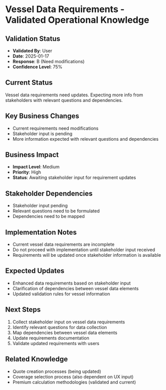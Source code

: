 # Vessel Data Requirements - Validated Operational Knowledge

## Validation Status
- **Validated By**: User
- **Date**: 2025-01-17
- **Response**: B (Need modifications)
- **Confidence Level**: 75%

## Current Status
Vessel data requirements need updates. Expecting more info from stakeholders with relevant questions and dependencies.

## Key Business Changes
- Current requirements need modifications
- Stakeholder input is pending
- More information expected with relevant questions and dependencies

## Business Impact
- **Impact Level**: Medium
- **Priority**: High
- **Status**: Awaiting stakeholder input for requirement updates

## Stakeholder Dependencies
- Stakeholder input pending
- Relevant questions need to be formulated
- Dependencies need to be mapped

## Implementation Notes
- Current vessel data requirements are incomplete
- Do not proceed with implementation until stakeholder input received
- Requirements will be updated once stakeholder information is available

## Expected Updates
- Enhanced data requirements based on stakeholder input
- Clarification of dependencies between vessel data elements
- Updated validation rules for vessel information

## Next Steps
1. Collect stakeholder input on vessel data requirements
2. Identify relevant questions for data collection
3. Map dependencies between vessel data elements
4. Update requirements documentation
5. Validate updated requirements with users

## Related Knowledge
- Quote creation processes (being updated)
- Coverage selection process (also dependent on UX input)
- Premium calculation methodologies (validated and current)